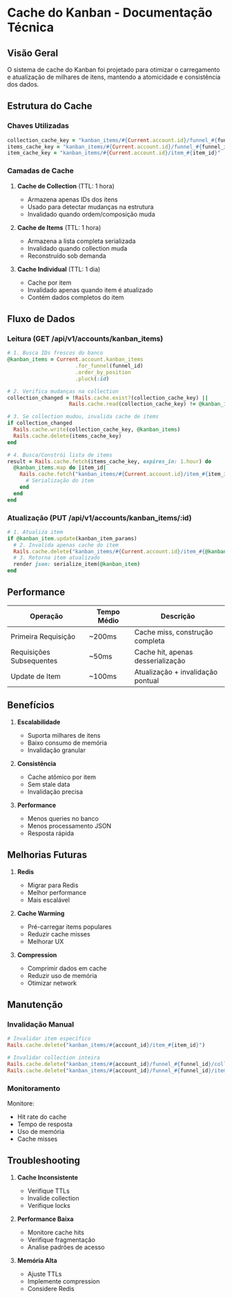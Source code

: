 # Cache do Kanban - Documentação Técnica

## Visão Geral

O sistema de cache do Kanban foi projetado para otimizar o carregamento e atualização de milhares de itens, mantendo a atomicidade e consistência dos dados.

## Estrutura do Cache

### Chaves Utilizadas

```ruby
collection_cache_key = "kanban_items/#{Current.account.id}/funnel_#{funnel_id}/collection"
items_cache_key = "kanban_items/#{Current.account.id}/funnel_#{funnel_id}/items"
item_cache_key = "kanban_items/#{Current.account.id}/item_#{item_id}"
```

### Camadas de Cache

1. **Cache de Collection** (TTL: 1 hora)
   - Armazena apenas IDs dos itens
   - Usado para detectar mudanças na estrutura
   - Invalidado quando ordem/composição muda

2. **Cache de Items** (TTL: 1 hora)
   - Armazena a lista completa serializada
   - Invalidado quando collection muda
   - Reconstruído sob demanda

3. **Cache Individual** (TTL: 1 dia)
   - Cache por item
   - Invalidado apenas quando item é atualizado
   - Contém dados completos do item

## Fluxo de Dados

### Leitura (GET /api/v1/accounts/kanban_items)

```ruby
# 1. Busca IDs frescos do banco
@kanban_items = Current.account.kanban_items
                      .for_funnel(funnel_id)
                      .order_by_position
                      .pluck(:id)

# 2. Verifica mudanças na collection
collection_changed = !Rails.cache.exist?(collection_cache_key) || 
                    Rails.cache.read(collection_cache_key) != @kanban_items

# 3. Se collection mudou, invalida cache de items
if collection_changed
  Rails.cache.write(collection_cache_key, @kanban_items)
  Rails.cache.delete(items_cache_key)
end

# 4. Busca/Constrói lista de items
result = Rails.cache.fetch(items_cache_key, expires_in: 1.hour) do
  @kanban_items.map do |item_id|
    Rails.cache.fetch("kanban_items/#{Current.account.id}/item_#{item_id}", expires_in: 1.day) do
      # Serialização do item
    end
  end
end
```

### Atualização (PUT /api/v1/accounts/kanban_items/:id)

```ruby
# 1. Atualiza item
if @kanban_item.update(kanban_item_params)
  # 2. Invalida apenas cache do item
  Rails.cache.delete("kanban_items/#{Current.account.id}/item_#{@kanban_item.id}")
  # 3. Retorna item atualizado
  render json: serialize_item(@kanban_item)
end
```

## Performance

| Operação | Tempo Médio | Descrição |
|----------|-------------|-----------|
| Primeira Requisição | ~200ms | Cache miss, construção completa |
| Requisições Subsequentes | ~50ms | Cache hit, apenas desserialização |
| Update de Item | ~100ms | Atualização + invalidação pontual |

## Benefícios

1. **Escalabilidade**
   - Suporta milhares de itens
   - Baixo consumo de memória
   - Invalidação granular

2. **Consistência**
   - Cache atômico por item
   - Sem stale data
   - Invalidação precisa

3. **Performance**
   - Menos queries no banco
   - Menos processamento JSON
   - Resposta rápida

## Melhorias Futuras

1. **Redis**
   - Migrar para Redis
   - Melhor performance
   - Mais escalável

2. **Cache Warming**
   - Pré-carregar items populares
   - Reduzir cache misses
   - Melhorar UX

3. **Compression**
   - Comprimir dados em cache
   - Reduzir uso de memória
   - Otimizar network

## Manutenção

### Invalidação Manual

```ruby
# Invalidar item específico
Rails.cache.delete("kanban_items/#{account_id}/item_#{item_id}")

# Invalidar collection inteira
Rails.cache.delete("kanban_items/#{account_id}/funnel_#{funnel_id}/collection")
Rails.cache.delete("kanban_items/#{account_id}/funnel_#{funnel_id}/items")
```

### Monitoramento

Monitore:
- Hit rate do cache
- Tempo de resposta
- Uso de memória
- Cache misses

## Troubleshooting

1. **Cache Inconsistente**
   - Verifique TTLs
   - Invalide collection
   - Verifique locks

2. **Performance Baixa**
   - Monitore cache hits
   - Verifique fragmentação
   - Analise padrões de acesso

3. **Memória Alta**
   - Ajuste TTLs
   - Implemente compression
   - Considere Redis 